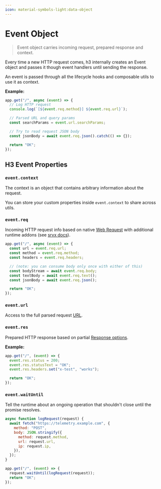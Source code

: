 ```yaml
---
icon: material-symbols-light:data-object
---
```


# Event Object

> Event object carries incoming request, prepared response and context.

Every time a new HTTP request comes, h3 internally creates an Event object and passes it though event handlers until sending the response.

An event is passed through all the lifecycle hooks and composable utils to use it as context.

**Example:**

```js
app.get("/", async (event) => {
  // Log HTTP request
  console.log(`[${event.req.method}] ${event.req.url}`);

  // Parsed URL and query params
  const searchParams = event.url.searchParams;

  // Try to read request JSON body
  const jsonBody = await event.req.json().catch(() => {});

  return "OK";
});
```

## H3 Event Properties

### `event.context`

The context is an object that contains arbitrary information about the request.

You can store your custom properties inside `event.context` to share across utils.

### `event.req`

Incoming HTTP request info based on native [Web Request](https://developer.mozilla.org/en-US/docs/Web/API/Request) with additional runtime addons (see [srvx docs](https://srvx.h3.dev/guide/handler#extended-request-context)).

```ts
app.get("/", async (event) => {
  const url = event.req.url;
  const method = event.req.method;
  const headers = event.req.headers;

  // (note: you can consume body only once with either of this)
  const bodyStream = await event.req.body;
  const textBody = await event.req.text();
  const jsonBody = await event.req.json();

  return "OK";
});
```

### `event.url`

Access to the full parsed request [URL](https://developer.mozilla.org/en-US/docs/Web/API/URL).

### `event.res`

Prepared HTTP response based on partial [Response options](https://developer.mozilla.org/en-US/docs/Web/API/Response/Response#options).

**Example:**

```ts
app.get("/", (event) => {
  event.res.status = 200;
  event.res.statusText = "OK";
  event.res.headers.set("x-test", "works");

  return "OK";
});
```

### `event.waitUntil`

Tell the runtime about an ongoing operation that shouldn't close until the promise resolves.

```js
async function logRequest(request) {
  await fetch("https://telemetry.example.com", {
    method: "POST",
    body: JSON.stringify({
      method: request.method,
      url: request.url,
      ip: request.ip,
    }),
  });
}

app.get("/", (event) => {
  request.waitUntil(logRequest(request));
  return "OK";
});
```
